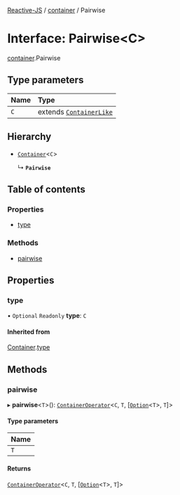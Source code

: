 [Reactive-JS](../README.md) / [container](../modules/container.md) / Pairwise

# Interface: Pairwise<C\>

[container](../modules/container.md).Pairwise

## Type parameters

| Name | Type |
| :------ | :------ |
| `C` | extends [`ContainerLike`](container.ContainerLike.md) |

## Hierarchy

- [`Container`](container.Container.md)<`C`\>

  ↳ **`Pairwise`**

## Table of contents

### Properties

- [type](container.Pairwise.md#type)

### Methods

- [pairwise](container.Pairwise.md#pairwise)

## Properties

### type

• `Optional` `Readonly` **type**: `C`

#### Inherited from

[Container](container.Container.md).[type](container.Container.md#type)

## Methods

### pairwise

▸ **pairwise**<`T`\>(): [`ContainerOperator`](../modules/container.md#containeroperator)<`C`, `T`, [[`Option`](../modules/option.md#option)<`T`\>, `T`]\>

#### Type parameters

| Name |
| :------ |
| `T` |

#### Returns

[`ContainerOperator`](../modules/container.md#containeroperator)<`C`, `T`, [[`Option`](../modules/option.md#option)<`T`\>, `T`]\>

